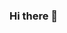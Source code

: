 ### Hi there 👋

<!--
**SKYCANDYEUROPE/SKYCANDYEUROPE** is a ✨ _special_ ✨ repository because its `README.md` (this file) appears on your GitHub profile.

Here are some ideas to get you started:

- 🔭 I’m currently working on https://github.com/SKYCANDYEUROPE/SKYCANDYEUROPE/edit/main/README.md
- 🌱 I’m currently learning from the internet.
- 👯 I’m looking to collaborate on virtual Computer Cores.
- 🤔 I’m looking for help with all you can help me!
- 💬 Ask me about TiM, SKYCANDY, TeePowder and the CC Project "SKYCANDYEUROPE".
- 📫 How to reach me: skycandy.europe@gmail.com.
- 😄 Pronouns: +
